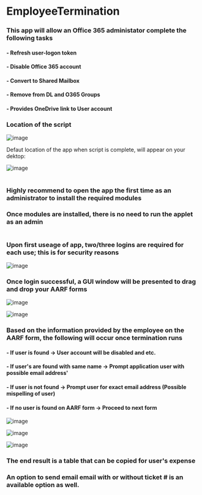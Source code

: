 # EmployeeTermination
### This app will allow an Office 365 administator complete the following tasks
#### - Refresh user-logon token
#### - Disable Office 365 account 
#### - Convert to Shared Mailbox
#### - Remove from DL and O365 Groups
#### - Provides OneDrive link to User account

### Location of the script
![image](https://user-images.githubusercontent.com/98031074/160671878-e02c4911-b23e-4c9f-a483-306f06abdddd.png)

Defaut location of the app when script is complete, will appear on your dektop: 

![image](https://user-images.githubusercontent.com/98031074/160673396-b268184f-7a74-4272-92c5-10832b091e9b.png)

#
### Highly recommend to open the app the first time as an administrator to install the required modules
### Once modules are installed, there is no need to run the applet as an admin

#
#
#
#

### Upon first useage of app, two/three logins are required for each use; this is for security reasons
![image](https://user-images.githubusercontent.com/98031074/160619786-e790492d-3e6d-49f3-8993-5f69eeb2ef3f.png)

###
###
### Once login successful, a GUI window will be presented to drag and drop your AARF forms
![image](https://user-images.githubusercontent.com/98031074/160621920-65221a9e-ecc4-43bc-847e-dc435eefa1d8.png)

![image](https://user-images.githubusercontent.com/98031074/160622047-7498e44f-b472-47f8-baae-e9dafd188979.png)

###
###
###
### Based on the information provided by the employee on the AARF form, the following will occur once termination runs
#### - If user is found -> User account will be disabled and etc.
#### - If user's are found with same name -> Prompt application user with possible email address'
#### - If user is not found -> Prompt user for exact email address (Possible mispelling of user)
#### - If no user is found on AARF form -> Proceed to next form
![image](https://user-images.githubusercontent.com/98031074/160626698-313ed121-b7b4-49c4-adff-510918efd763.png)

![image](https://user-images.githubusercontent.com/98031074/160622332-9adcbe68-0b79-4000-864d-9faedba9d34b.png)

![image](https://user-images.githubusercontent.com/98031074/160626318-fe05be72-3230-4805-8942-4251c470fadd.png)

### The end result is a table that can be copied for user's expense
### An option to send email email with or without ticket # is an available option as well.
